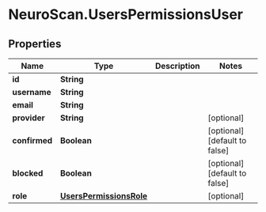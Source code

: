 # NeuroScan.UsersPermissionsUser

## Properties

Name | Type | Description | Notes
------------ | ------------- | ------------- | -------------
**id** | **String** |  | 
**username** | **String** |  | 
**email** | **String** |  | 
**provider** | **String** |  | [optional] 
**confirmed** | **Boolean** |  | [optional] [default to false]
**blocked** | **Boolean** |  | [optional] [default to false]
**role** | [**UsersPermissionsRole**](UsersPermissionsRole.md) |  | [optional] 


